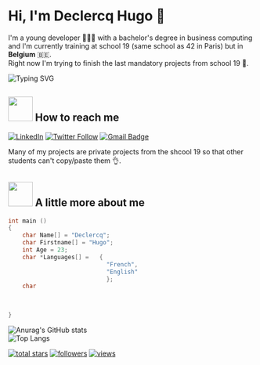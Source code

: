 # Hi, I'm Declercq Hugo 👋  
I'm a young developer 🧑🏻‍💻 with a bachelor's degree in business computing and I'm currently training at school 19 (same school as 42 in Paris) but in **Belgium** 🇧🇪.  
Right now I'm trying to finish the last mandatory projects from school 19 💯.  

![Typing SVG](https://readme-typing-svg.demolab.com?font=Fira+Code&pause=1000&color=F7A01A&width=435&lines=Always+learning+new+things+;I%E2%80%99m+currently+learning+C+and+C%2B%2B;I'd+like+to+learn+Unity+and+Python)

## <img src="https://media.giphy.com/media/a6BfkYCVOZD5Ss30cX/giphy.gif" width="50"> How to reach me  

[![LinkedIn](https://img.shields.io/badge/linkedin-%230077B5.svg?style=for-the-badge&logo=linkedin&logoColor=white&link=https://www.linkedin.com/in/hugo-declercq-2a36981b8-p-singh/)](https://www.linkedin.com/in/hugo-declercq-2a36981b8/)
[![Twitter Follow](https://img.shields.io/twitter/follow/hugo_declercq_?style=for-the-badge&label=Follow)](https://twitter.com/intent/follow?screen_name=hugo_declercq_)
[![Gmail Badge](https://img.shields.io/badge/-declercq.hugo.pro@hotmail.com-c14438?style=for-the-badge&logo=Gmail&logoColor=white&link=mailto:declercq.hugo.pro@hotmail.com)](mailto:declercq.hugo.pro@hotmail.com)

Many of my projects are private projects from the shcool 19 so that other students can't copy/paste them 👌.  
## <img src="https://media.giphy.com/media/OyqdpGGe0KYViBnuBH/giphy.gif" width="50"> A little more about me   

```C
int main ()
{
    char Name[] = "Declercq";
    char Firstname[] = "Hugo";
    int Age = 23;
    char *Languages[] =   {
                            "French",
                            "English"
                            };
    char 

    
    
}
```
![Anurag's GitHub stats](https://github-readme-stats.vercel.app/api?username=declercqhugo&show_icons=true&theme=dracula)  
![Top Langs](https://github-readme-stats.vercel.app/api/top-langs/?username=declercqhugo&langs_count=8)


<a href="https://github.com/declercqhugo?tab=repositories&sort=stargazers">
    <img alt="total stars" title="Total stars on GitHub" src="https://custom-icon-badges.demolab.com/github/stars/declercqhugo?color=55960c&style=for-the-badge&labelColor=488207&logo=star"/></a>
  <a href="https://github.com/declercqhugo?tab=followers">
    <img alt="followers" title="Follow me on Github" src="https://custom-icon-badges.demolab.com/github/followers/declercqhugo?color=236ad3&labelColor=1155ba&style=for-the-badge&logo=person-add&label=Follow&logoColor=white"/></a>
  <a href="https://github.com/declercqhugo/Simple-View-Counter">
    <img alt="views" title="GitHub profile views" src="https://freshidea.com/jonah/app/declercqhugo-profile-views"/></a>
